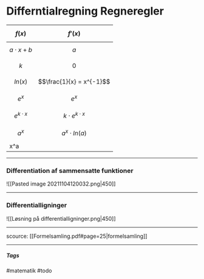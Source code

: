 

# Differntialregning Regneregler

| $$f(x)$$          | $$f'(x)$$                  |
| ----------------- | -------------------------- |
| $$a \cdot x + b$$ | $$a$$                      |
| $$k$$             | $$0$$                      |
| $$ln(x)$$         | $$\frac{1}{x} = x^{-1}$$   |
| $$e^x$$           | $$e^x$$                    |
| $$e^{k \cdot x}$$ | $$k \cdot e^{k \cdot x} $$ |
| $$a^x$$           | $$a^x \cdot ln(a)$$        |
| x^a               |                            |

---

### Differentiation af sammensatte funktioner
![[Pasted image 20211104120032.png|450]]

---

### Differentialligninger
![[Løsning på differentialligninger.png|450]]


---

scource: [[Formelsamling.pdf#page=25|formelsamling]]

---
##### Tags
#matematik 
#todo